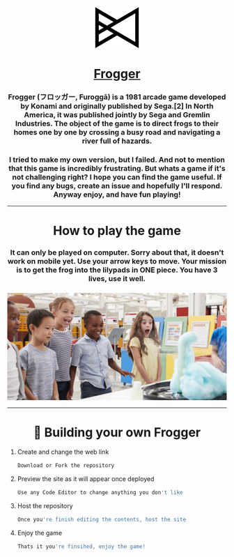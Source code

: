 <div align="center">
  <img alt="Logo" src="https://raw.githubusercontent.com/TheCodingRocket/Starfield/main/images/zid.png" width="100" />
</div>


<h1 align="center">
   <a href="https://froger.netlify.app" target="_blank">Frogger</a>
</h1>

<h3 align="center">
  Frogger (フロッガー, Furoggā) is a 1981 arcade game developed by Konami and originally published by Sega.[2] In North America, it was published jointly by Sega and Gremlin Industries. The object of the game is to direct frogs to their homes one by one by crossing a busy road and navigating a river full of hazards.
  </h3>
  
  <h3 align="center">
  I tried to make my own version, but I failed. And not to mention that this game is incredibly frustrating. But whats a game if it's not challenging right? I hope you can find the game useful. If you find any bugs, create an issue and hopefully I'll respond. Anyway enjoy, and have fun playing!

---
<h1 align="center">
How to play the game
</h1>
 
 <h3 align="center">
It can only be played on computer. Sorry about that, it doesn't work on mobile yet. Use your arrow keys to move. Your mission is to get the frog into the lilypads in ONE piece. You have 3 lives, use it well.
 </h3>
 
 <h3 align="center"></h3>

 <img alt="Logo" src="https://raw.githubusercontent.com/TheCodingRocket/Starfield/main/images/kaget.webp"/>





---
<h1 align="center">
🚀 Building your own Frogger
</h1>

1. Create and change the web link

   ```sh
   Download or Fork the repository
   ```

2. Preview the site as it will appear once deployed

   ```sh
   Use any Code Editor to change anything you don't like
   ```
3. Host the repository

   ```sh
   Once you're finish editing the contents, host the site
   ```
4. Enjoy the game

   ```sh
   Thats it you're finsihed, enjoy the game!
   ```
